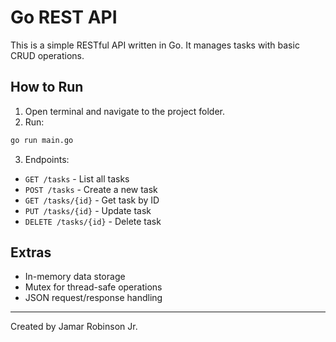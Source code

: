 # Go REST API

This is a simple RESTful API written in Go. It manages tasks with basic CRUD operations.

## How to Run

1. Open terminal and navigate to the project folder.
2. Run:

```bash
go run main.go
```

3. Endpoints:

- `GET /tasks` - List all tasks
- `POST /tasks` - Create a new task
- `GET /tasks/{id}` - Get task by ID
- `PUT /tasks/{id}` - Update task
- `DELETE /tasks/{id}` - Delete task

## Extras

- In-memory data storage
- Mutex for thread-safe operations
- JSON request/response handling

---
Created by Jamar Robinson Jr. 
